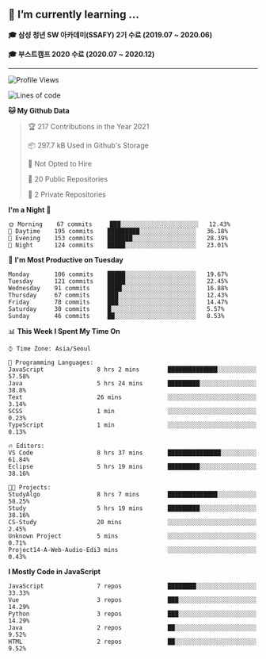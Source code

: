 ## 🌱 I’m currently learning ...

**🎓 삼성 청년 SW 아카데미(SSAFY) 2기 수료 (2019.07 ~ 2020.06)**

**🎓 부스트캠프 2020 수료 (2020.07 ~ 2020.12)**
 
-----

<!--START_SECTION:waka-->
![Profile Views](http://img.shields.io/badge/Profile%20Views-1-blue)

![Lines of code](https://img.shields.io/badge/From%20Hello%20World%20I%27ve%20Written-2.9%20million%20lines%20of%20code-blue)

**🐱 My Github Data** 

> 🏆 217 Contributions in the Year 2021
 > 
> 📦 297.7 kB Used in Github's Storage 
 > 
> 🚫 Not Opted to Hire
 > 
> 📜 20 Public Repositories 
 > 
> 🔑 2 Private Repositories  
 > 
**I'm a Night 🦉** 

```text
🌞 Morning    67 commits     ███░░░░░░░░░░░░░░░░░░░░░░   12.43% 
🌆 Daytime    195 commits    █████████░░░░░░░░░░░░░░░░   36.18% 
🌃 Evening    153 commits    ███████░░░░░░░░░░░░░░░░░░   28.39% 
🌙 Night      124 commits    █████░░░░░░░░░░░░░░░░░░░░   23.01%

```
📅 **I'm Most Productive on Tuesday** 

```text
Monday       106 commits    █████░░░░░░░░░░░░░░░░░░░░   19.67% 
Tuesday      121 commits    █████░░░░░░░░░░░░░░░░░░░░   22.45% 
Wednesday    91 commits     ████░░░░░░░░░░░░░░░░░░░░░   16.88% 
Thursday     67 commits     ███░░░░░░░░░░░░░░░░░░░░░░   12.43% 
Friday       78 commits     ███░░░░░░░░░░░░░░░░░░░░░░   14.47% 
Saturday     30 commits     █░░░░░░░░░░░░░░░░░░░░░░░░   5.57% 
Sunday       46 commits     ██░░░░░░░░░░░░░░░░░░░░░░░   8.53%

```


📊 **This Week I Spent My Time On** 

```text
⌚︎ Time Zone: Asia/Seoul

💬 Programming Languages: 
JavaScript               8 hrs 2 mins        ██████████████░░░░░░░░░░░   57.58% 
Java                     5 hrs 24 mins       █████████░░░░░░░░░░░░░░░░   38.8% 
Text                     26 mins             ░░░░░░░░░░░░░░░░░░░░░░░░░   3.14% 
SCSS                     1 min               ░░░░░░░░░░░░░░░░░░░░░░░░░   0.23% 
TypeScript               1 min               ░░░░░░░░░░░░░░░░░░░░░░░░░   0.13%

🔥 Editors: 
VS Code                  8 hrs 37 mins       ███████████████░░░░░░░░░░   61.84% 
Eclipse                  5 hrs 19 mins       █████████░░░░░░░░░░░░░░░░   38.16%

🐱‍💻 Projects: 
StudyAlgo                8 hrs 7 mins        ██████████████░░░░░░░░░░░   58.25% 
Study                    5 hrs 19 mins       █████████░░░░░░░░░░░░░░░░   38.16% 
CS-Study                 20 mins             ░░░░░░░░░░░░░░░░░░░░░░░░░   2.45% 
Unknown Project          5 mins              ░░░░░░░░░░░░░░░░░░░░░░░░░   0.71% 
Project14-A-Web-Audio-Edi3 mins              ░░░░░░░░░░░░░░░░░░░░░░░░░   0.43%

```

**I Mostly Code in JavaScript** 

```text
JavaScript               7 repos             ████████░░░░░░░░░░░░░░░░░   33.33% 
Vue                      3 repos             ███░░░░░░░░░░░░░░░░░░░░░░   14.29% 
Python                   3 repos             ███░░░░░░░░░░░░░░░░░░░░░░   14.29% 
Java                     2 repos             ██░░░░░░░░░░░░░░░░░░░░░░░   9.52% 
HTML                     2 repos             ██░░░░░░░░░░░░░░░░░░░░░░░   9.52%

```



<!--END_SECTION:waka-->
